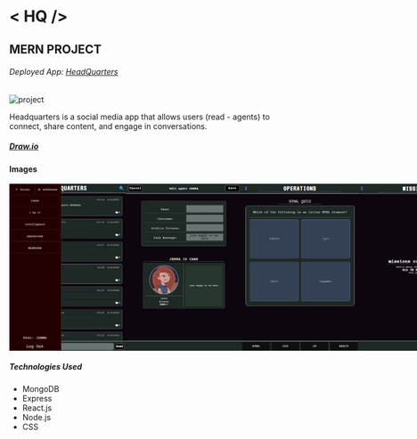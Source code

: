 
# < HQ />
## MERN PROJECT
###### Deployed App: [HeadQuarters](https://hq-q9zl.onrender.com)
<img alt='project' src='./public/images/Landing.png'>
<p>
    Headquarters is a social media app that allows users (read - agents) to connect, share content, and engage in conversations.  
</p>

##### [Draw.io](https://app.diagrams.net/#LHQ)

#### Images
<div style="display:flex">
    <img height= 300px alt='project' src='./public/images/main.png'>
    <img height= 300px alt='project' src='./public/images/edit.png'>
    <img height= 300px alt='project' src='./public/images/quiz.png'>
    <img height= 300px alt='project' src='./public/images/missions.png'>
</div>

##### Technologies Used
<ul>
    <li>MongoDB</li>
    <li>Express</li>
    <li>React.js</li>
    <li>Node.js</li>
    <li>CSS</li>
</ul>
